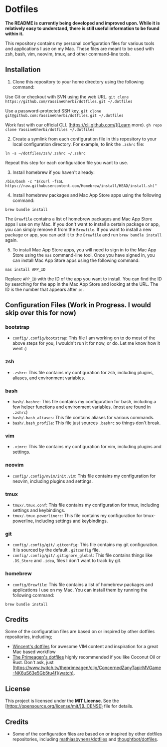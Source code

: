 # Dotfiles

__The README is currently being developed and improved upon. While it is relatively easy to understand, there is still useful information to be found within it.__

This repository contains my personal configuration files for various tools and applications I use on my Mac. These files are meant to be used with zsh, bash, vim, neovim, tmux, and other command-line tools.



## Installation

1. Clone this repository to your home directory using the following command:

Use Git or checkout with SVN using the web URL.
`git clone https://github.com/YassineGherbi/dotfiles.git ~/.dotfiles`

Use a password-protected SSH key.
`git clone git@github.com:YassineGherbi/dotfiles.git ~/.dotfiles`

Work fast with our official CLI. [https://cli.github.com/](Learn more).
`gh repo clone YassineGherbi/dotfiles ~/.dotfiles`


2. Create a symlink from each configuration file in this repository to your local configuration directory. For example, to link the `.zshrc` file:

`ln -s ~/dotfiles/zsh/.zshrc ~/.zshrc`


Repeat this step for each configuration file you want to use.

3. Install homebrew if you haven't already:

`/bin/bash -c "$(curl -fsSL https://raw.githubusercontent.com/Homebrew/install/HEAD/install.sh)"`


4. Install homebrew packages and Mac App Store apps using the following command:

`brew bundle install`

The `Brewfile` contains a list of homebrew packages and Mac App Store apps I use on my Mac. If you don't want to install a certain package or app, you can simply remove it from the `Brewfile`. If you want to install a new package or app, you can add it to the `Brewfile` and run `brew bundle install` again.

5. To install Mac App Store apps, you will need to sign in to the Mac App Store using the `mas` command-line tool. Once you have signed in, you can install Mac App Store apps using the following command:

`mas install APP_ID`

Replace `APP_ID` with the ID of the app you want to install. You can find the ID by searching for the app in the Mac App Store and looking at the URL. The ID is the number that appears after `id`.



## Configuration Files (Work in Progress. I would skip over this for now)

### bootstrap

- `config/.config/bootstrap`: This file I am working on to do most of the above steps for you, I wouldn't run it for now, or do. Let me know how it went :)

### zsh

- `.zshrc`: This file contains my configuration for zsh, including plugins, aliases, and environment variables.

### bash

- `bash/.bashrc`: This file contains my configuration for bash, including a few helper functions and environment variables. (most are found in `.zshrc`)
- `bash/.bash_aliases`: This file contains aliases for various commands.
- `bash/.bash_profile`: This file just sources `.bashrc` so things don't break.

### vim

- `.vimrc`: This file contains my configuration for vim, including plugins and settings.

### neovim

- `config/.config/nvim/init.vim`: This file contains my configuration for neovim, including plugins and settings.

### tmux

- `tmux/.tmux.conf`: This file contains my configuration for tmux, including settings and keybindings.
- `tmux/.tmux.powerlinerc`: This file contains my configuration for tmux-powerline, including settings and keybindings.

### git

- `config/.config/git/.gitconfig`: This file contains my git configuration. It is sourced by the default `.gitconfig` file.
- `config/.config/git/.gitignore_global`: This file contains things like `.DS_Store` and `.idea`, files I don't want to track by git.

### homebrew

- `config/Brewfile`: This file contains a list of homebrew packages and applications I use on my Mac. You can install them by running the following command:

`brew bundle install`



## Credits

Some of the configuration files are based on or inspired by other dotfiles repositories, including;
- [Wincent's dotfiles](https://github.com/wincent/wincent) for awesome VIM content and inspiration for a great Mac based workflow
- [The Primeagen's dotfiles](https://github.com/ThePrimeagen/.dotfiles) highly recommended if you like Coconut Oil or Rust. Don't ask, just [https://www.twitch.tv/theprimeagen/clip/ConcernedZanyTapirMVGame-NK6uS63e5Gb5tu4f](watch).



## License

This project is licensed under the **MIT License**. See the [https://opensource.org/license/mit/](LICENSE) file for details.



## Credits

- Some of the configuration files are based on or inspired by other dotfiles repositories, including [mathiasbynens/dotfiles](https://github.com/mathiasbynens/dotfiles) and [thoughtbot/dotfiles](https://github.com/thoughtbot/dotfiles).




